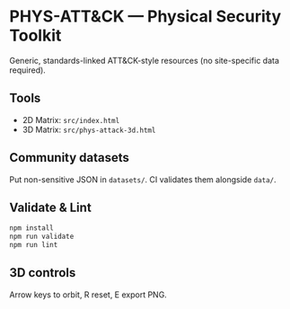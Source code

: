 # PHYS-ATT&CK — Physical Security Toolkit

Generic, standards-linked ATT&CK-style resources (no site-specific data required).

## Tools
- 2D Matrix: `src/index.html`
- 3D Matrix: `src/phys-attack-3d.html`

## Community datasets
Put non-sensitive JSON in `datasets/`. CI validates them alongside `data/`.

## Validate & Lint
```bash
npm install
npm run validate
npm run lint
```

## 3D controls
Arrow keys to orbit, R reset, E export PNG.
